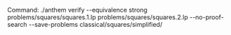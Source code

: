 Command: ./anthem verify --equivalence strong problems/squares/squares.1.lp problems/squares/squares.2.lp  --no-proof-search --save-problems classical/squares/simplified/